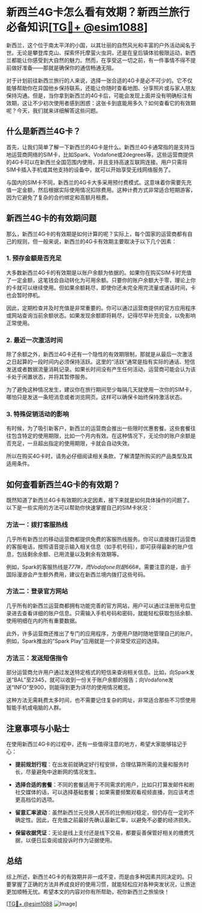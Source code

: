 # 新西兰4G卡怎么看有效期？新西兰旅行必备知识[[TG💪+ @esim1088](https://t.me/s/esim1088)]

新西兰，这个位于南太平洋的小国，以其壮丽的自然风光和丰富的户外活动闻名于世。无论是攀登库克山、探索怀托摩萤火虫洞，还是在皇后镇体验极限运动，新西兰都能让你感受到大自然的魅力。然而，在享受这一切之前，有一件事情不得不提前做好准备——那就是确保你的通信畅通无阻。

对于计划前往新西兰旅行的人来说，选择一张合适的4G卡是必不可少的。它不仅能够帮助你在异国他乡保持联系，还能让你随时查看地图、分享照片或与家人朋友保持沟通。但是，当你拿到新西兰的4G卡后，可能会发现上面并没有明确标注有效期，这让不少初次使用者感到困惑：这张卡到底能用多久？如何查看它的有效期呢？今天，我们就来详细解答这些问题。

## 什么是新西兰4G卡？

首先，让我们简单了解一下新西兰的4G卡是什么。新西兰4G卡通常指的是支持当地运营商网络的SIM卡，比如Spark、Vodafone或2degrees等。这些运营商提供的4G卡可以在新西兰全国范围内使用，并且支持高速互联网连接。用户只需将SIM卡插入手机或其他支持的设备中，就可以开始享受无线网络服务了。

与国内的SIM卡不同，新西兰的4G卡大多采用预付费模式。这意味着你需要先充值一定金额，然后根据实际使用情况扣除费用。这种计费方式非常适合短期游客，因为它避免了复杂的合约绑定和高额月租费。

## 新西兰4G卡的有效期问题

那么，新西兰4G卡的有效期是如何计算的呢？实际上，每个国家的运营商都有自己的规则，但一般来说，新西兰的4G卡有效期主要取决于以下几个因素：

### 1. 预存金额是否充足

大多数新西兰4G卡的有效期是以账户余额为依据的。如果你在购买SIM卡时充值了一定金额，这笔钱会自动转化为可用余额。只要你的账户余额大于零，理论上你的卡就可以继续使用。但如果余额耗尽，即使你还未完全用完流量或通话时间，卡也会暂时停机。

因此，定期检查并及时充值是非常重要的。你可以通过运营商提供的官方应用程序或网站查询当前余额状态。如果发现余额即将耗尽，记得尽早补充资金，以免影响正常使用。

### 2. 最近一次激活时间

除了余额之外，新西兰4G卡还有一个隐性的有效期限制，那就是从最后一次激活之日起算的一段时间内必须保持活跃。这里的“活跃”通常是指有实际的通话、短信发送或者数据流量消耗记录。如果长时间没有产生任何活动，运营商可能会认为该卡处于闲置状态，并将其暂停服务。

为了避免这种情况发生，建议你在旅行期间至少每隔几天就使用一次你的SIM卡，哪怕只是发送一条短消息或者浏览网页。这样可以确保卡始终保持激活状态。

### 3. 特殊促销活动的影响

有时候，为了吸引新客户，新西兰的运营商会推出一些限时优惠套餐。这些套餐往往包含特定的使用期限，比如一个月内有效。在这种情况下，无论你的账户余额是否充足，一旦超出指定的使用期限，卡就会自动失效。

所以在购买4G卡时，请务必仔细阅读相关条款，了解清楚所购买的产品类型及其适用条件。

## 如何查看新西兰4G卡的有效期？

既然知道了新西兰4G卡有效期的决定因素，接下来就是如何具体操作的问题了。以下是一些实用的方法可以帮助你快速掌握自己的SIM卡状况：

### 方法一：拨打客服热线

几乎所有新西兰的移动运营商都提供免费的客服热线服务。你可以直接拨打运营商的客服电话，按照语音提示输入相关信息（如手机号码），即可获得最新的账户信息，包括剩余余额、已用流量以及剩余有效期等。

例如，Spark的客服热线是*777#，而Vodafone则是*666#。需要注意的是，由于国际漫游会产生额外费用，建议在新西兰境内拨打这些号码。

### 方法二：登录官方网站

几乎所有的新西兰运营商都拥有功能完善的官方网站，用户可以通过注册账号后登录进去查看详细的账户信息。只需输入手机号码和密码，就能轻松获取包括余额、使用明细在内的所有重要数据。

此外，许多运营商还推出了专门的应用程序，方便用户随时随地管理自己的账户。例如，Spark推出的“Spark Play”应用就是一个非常受欢迎的选择。

### 方法三：发送短信指令

部分运营商允许用户通过发送特定格式的短信来查询相关信息。比如，向Spark发送“BAL”至2345，就可以收到一份关于账户余额的报告；向Vodafone发送“INFO”至900，则能得到更为详尽的使用情况概览。

这种方法无需耗费太多时间，也不需要记住复杂的网址，非常适合那些不习惯使用智能手机或电脑的人群。

## 注意事项与小贴士

在使用新西兰4G卡的过程中，还有一些值得注意的地方，希望大家能够铭记于心：

- **提前规划行程**：在出发前就确定好行程安排，合理估算所需的流量和服务时长，尽量避免中途断网的情况发生。
  
- **选择合适的套餐**：不同的套餐适用于不同需求的用户，比如只打算发邮件和刷社交媒体的话，可以选择基础套餐；如果需要频繁观看视频直播，则应该考虑更高档位的选项。
  
- **留意汇率波动**：虽然新西兰元兑换人民币的比例相对稳定，但仍存在一定的不确定性。因此，在充值之前最好先确认最新汇率，以避免不必要的经济损失。
  
- **保留收据凭证**：无论是线上支付还是线下交易，都要妥善保管好相关的缴费凭据，以便日后查阅或投诉时作为证据使用。

## 总结

综上所述，新西兰4G卡的有效期并非一成不变，而是由多种因素共同决定的。只要掌握了正确的方法并养成良好的使用习惯，就能轻松应对各种突发状况，让旅途更加顺畅无忧。希望本文的内容对你有所帮助，祝你新西兰之旅愉快！

[[TG💪+ @esim1088](https://t.me/s/esim1088) ![Image](https://i.postimg.cc/4NQfJmqS/Snipaste-2025-05-13-00-14-12.png)]